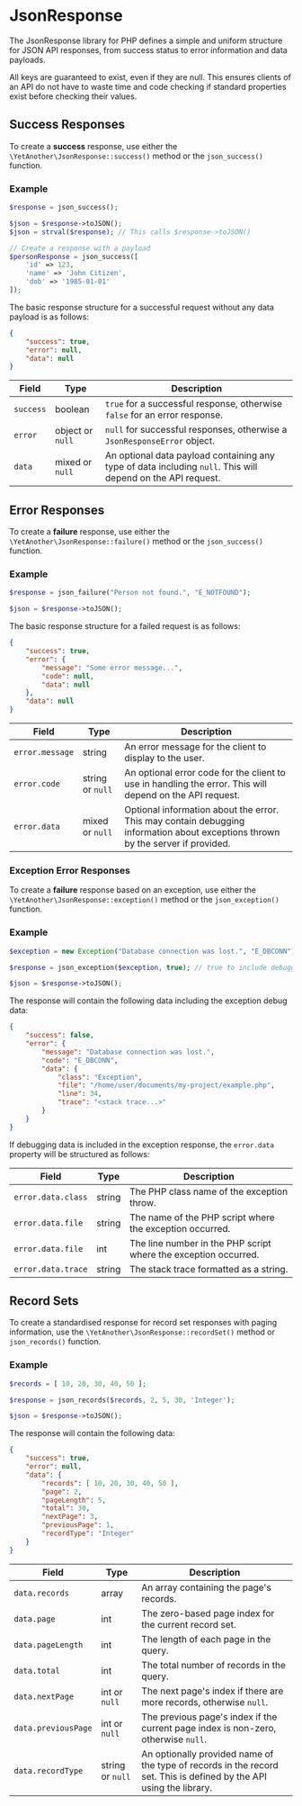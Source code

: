 # JsonResponse

The JsonResponse library for PHP defines a simple and uniform structure
for JSON API responses, from success status to error information and
data payloads.

All keys are guaranteed to exist, even if they are null. This ensures
clients of an API do not have to waste time and code checking if
standard properties exist before checking their values.

## Success Responses

To create a **success** response, use either the `\YetAnother\JsonResponse::success()` method or the `json_success()` function.

### Example

```php
$response = json_success();

$json = $response->toJSON();
$json = strval($response); // This calls $response->toJSON()

// Create a response with a payload
$personResponse = json_success([
    'id' => 123,
    'name' => 'John Citizen',
    'dob' => '1985-01-01'
]);
```

The basic response structure for a successful request without any
data payload is as follows:

```json
{
    "success": true,
    "error": null,
    "data": null
}
```

| Field | Type | Description |
|-------|------|-------------|
| `success` | boolean | `true` for a successful response, otherwise `false` for an error response. |
| `error` | object or `null` | `null` for successful responses, otherwise a `JsonResponseError` object. |
| `data` | mixed or `null` | An optional data payload containing any type of data including `null`. This will depend on the API request.

## Error Responses

To create a **failure** response, use either the `\YetAnother\JsonResponse::failure()` method or the `json_success()` function.

### Example

```php
$response = json_failure("Person not found.", "E_NOTFOUND");

$json = $response->toJSON();
```

The basic response structure for a failed request is as follows:

```json
{
    "success": true,
    "error": {
        "message": "Some error message...",
        "code": null,
        "data": null
    },
    "data": null
}
```

| Field | Type | Description |
|-------------|------|-------------|
| `error.message` | string | An error message for the client to display to the user. |
| `error.code` | string or `null` | An optional error code for the client to use in handling the error. This will depend on the API request. |
| `error.data` | mixed or `null` | Optional information about the error. This may contain debugging information about exceptions thrown by the server if provided. |

### Exception Error Responses

To create a **failure** response based on an exception, use either the `\YetAnother\JsonResponse::exception()` method or the `json_exception()` function.

### Example

```php
$exception = new Exception("Database connection was lost.", "E_DBCONN");

$response = json_exception($exception, true); // true to include debugging information

$json = $response->toJSON();
```

The response will contain the following data including the exception debug data:

```json
{
    "success": false,
    "error": {
        "message": "Database connection was lost.",
        "code": "E_DBCONN",
        "data": {
            "class": "Exception",
            "file": "/home/user/documents/my-project/example.php",
            "line": 34,
            "trace": "<stack trace...>"
        }
    }
}
```

If debugging data is included in the exception response, the `error.data`
property will be structured as follows:

| Field | Type | Description |
|-------------|------|-------------|
| `error.data.class` | string | The PHP class name of the exception throw. |
| `error.data.file` | string | The name of the PHP script where the exception occurred. |
| `error.data.file` | int | The line number in the PHP script where the exception occurred. |
| `error.data.trace` | string | The stack trace formatted as a string. |

## Record Sets

To create a standardised response for record set responses with paging information,
use the `\YetAnother\JsonResponse::recordSet()` method or `json_records()` function.

### Example

```php
$records = [ 10, 20, 30, 40, 50 ];

$response = json_records($records, 2, 5, 30, 'Integer');

$json = $response->toJSON();
```

The response will contain the following data:

```json
{
    "success": true,
    "error": null,
    "data": {
        "records": [ 10, 20, 30, 40, 50 ],
        "page": 2,
        "pageLength": 5,
        "total": 30,
        "nextPage": 3,
        "previousPage": 1,
        "recordType": "Integer"
    }
}
```

| Field | Type | Description |
|-------------|------|-------------|
| `data.records` | array | An array containing the page's records. |
| `data.page` | int | The zero-based page index for the current record set. |
| `data.pageLength` | int | The length of each page in the query. |
| `data.total` | int | The total number of records in the query. |
| `data.nextPage` | int or `null` | The next page's index if there are more records, otherwise `null`. |
| `data.previousPage` | int or `null` | The previous page's index if the current page index is non-zero, otherwise `null`. |
| `data.recordType` | string or `null` | An optionally provided name of the type of records in the record set. This is defined by the API using the library. |
